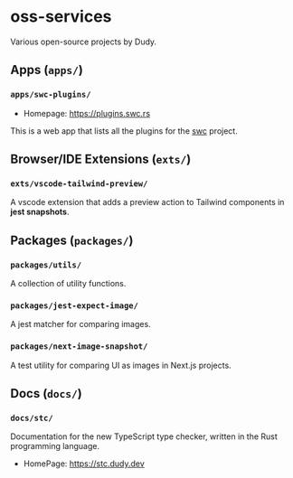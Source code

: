 # oss-services

Various open-source projects by Dudy.

## Apps (`apps/`)

### `apps/swc-plugins/`

- Homepage: https://plugins.swc.rs

This is a web app that lists all the plugins for the [swc](https://swc.rs) project.

## Browser/IDE Extensions (`exts/`)

### `exts/vscode-tailwind-preview/`

A vscode extension that adds a preview action to Tailwind components in **jest snapshots**.

## Packages (`packages/`)

### `packages/utils/`

A collection of utility functions.

### `packages/jest-expect-image/`

A jest matcher for comparing images.

### `packages/next-image-snapshot/`

A test utility for comparing UI as images in Next.js projects.

## Docs (`docs/`)

### `docs/stc/`

Documentation for the new TypeScript type checker, written in the Rust programming language.

- HomePage: https://stc.dudy.dev
